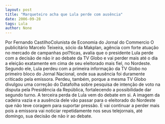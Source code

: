 ```yaml
---
layout: post
title: "Marqueteiro acha que Lula perde com ausência"
date: 2006-09-28
tags: Lula
author: None
---
```

Por Fernando CastilhoColunista de Economia do Jornal do Commercio
O publicitário Marcelo Teixeira, sócio da Makplan, agência com forte atuação no mercado de campanhas pol?ticas, avalia que o presidente Lula perde com a decisão de não ir ao debate da TV Globo e vai perder mais até o dia a eleição exatamente em cima de seu eleitorado mais fiel, no Nordeste. Segundo ele, Lula perdeu com a primeira informação da TV Globo no primeiro bloco do Jornal Nacional, onde sua ausência foi duramente criticado pela emissora. Perdeu, também, porque a mesma TV Globo divulgou uma correção do Datafolha sobre&nbsp;pesquisa de intenção de voto na disputa pela Presidência da República, fortalecendo a possibilidade dar segundo turno.
A terceira perda de Lula vem do debate em si. A imagem da cadeira vazia e a ausência dele vão passar para o eleitorado do Nordeste que não teve coragem para suportar pressão. E vai continuar a perder mais pois a emissora vai noticiar repetidamente nos seus telejornais, até domingo, sua decisão de não ir ao debate. 